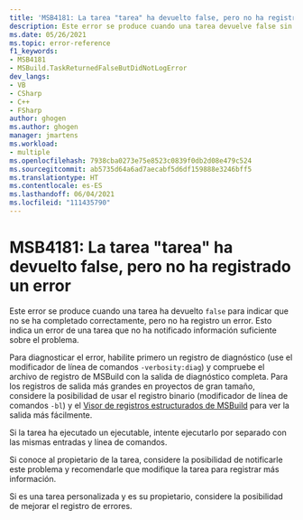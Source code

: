 ```yaml
---
title: 'MSB4181: La tarea "tarea" ha devuelto false, pero no ha registrado un error'
description: Este error se produce cuando una tarea devuelve false sin registrar un error. Esto indica un error de una tarea que no ha notificado información suficiente sobre el problema.
ms.date: 05/26/2021
ms.topic: error-reference
f1_keywords:
- MSB4181
- MSBuild.TaskReturnedFalseButDidNotLogError
dev_langs:
- VB
- CSharp
- C++
- FSharp
author: ghogen
ms.author: ghogen
manager: jmartens
ms.workload:
- multiple
ms.openlocfilehash: 7938cba0273e75e8523c0839f0db2d08e479c524
ms.sourcegitcommit: ab5735d64a6ad7aecabf5d6df159888e3246bff5
ms.translationtype: HT
ms.contentlocale: es-ES
ms.lasthandoff: 06/04/2021
ms.locfileid: "111435790"
---
```

# <a name="msb4181-the-task-task-returned-false-but-did-not-log-an-error"></a>MSB4181: La tarea "tarea" ha devuelto false, pero no ha registrado un error

Este error se produce cuando una tarea ha devuelto `false` para indicar que no se ha completado correctamente, pero no ha registro un error. Esto indica un error de una tarea que no ha notificado información suficiente sobre el problema.  

Para diagnosticar el error, habilite primero un registro de diagnóstico (use el modificador de línea de comandos `-verbosity:diag`) y compruebe el archivo de registro de MSBuild con la salida de diagnóstico completa. Para los registros de salida más grandes en proyectos de gran tamaño, considere la posibilidad de usar el registro binario (modificador de línea de comandos `-bl`) y el [Visor de registros estructurados de MSBuild](https://msbuildlog.com/) para ver la salida más fácilmente.

Si la tarea ha ejecutado un ejecutable, intente ejecutarlo por separado con las mismas entradas y línea de comandos.

Si conoce al propietario de la tarea, considere la posibilidad de notificarle este problema y recomendarle que modifique la tarea para registrar más información.

Si es una tarea personalizada y es su propietario, considere la posibilidad de mejorar el registro de errores.
